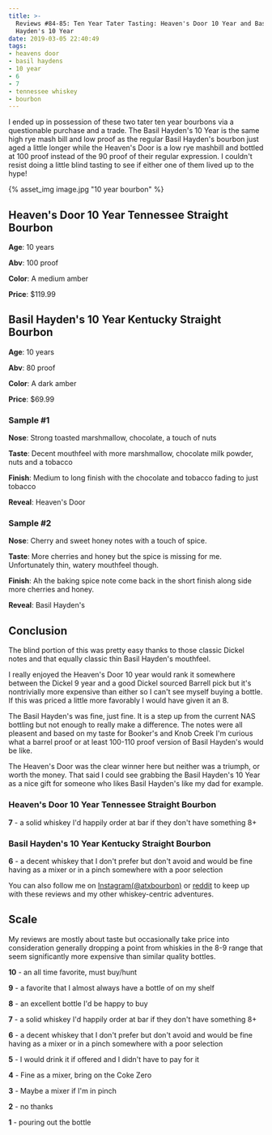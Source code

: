 ```yaml
---
title: >-
  Reviews #84-85: Ten Year Tater Tasting: Heaven's Door 10 Year and Basil's
  Hayden's 10 Year
date: 2019-03-05 22:40:49
tags:
- heavens door
- basil haydens
- 10 year
- 6
- 7
- tennessee whiskey
- bourbon
---
```


I ended up in possession of these two tater ten year bourbons via a questionable purchase and a trade. The Basil Hayden's 10 Year is the same high rye mash bill and low proof as the regular Basil Hayden's bourbon just aged a little longer while the Heaven's Door is a low rye mashbill and bottled at 100 proof instead of the 90 proof of their regular expression.  I couldn't resist doing a little blind tasting to see if either one of them lived up to the hype!

{% asset_img image.jpg "10 year bourbon" %}

## Heaven's Door 10 Year Tennessee Straight Bourbon
**Age**: 10 years

**Abv**: 100 proof

**Color**: A medium amber 

**Price**: $119.99

## Basil Hayden's 10 Year Kentucky Straight Bourbon
**Age**: 10 years

**Abv**: 80 proof

**Color**: A dark amber 

**Price**: $69.99


### Sample #1
**Nose**: Strong toasted marshmallow, chocolate, a touch of nuts

**Taste**: Decent mouthfeel with more marshmallow, chocolate milk powder, nuts and a tobacco

**Finish**: Medium to long finish with the chocolate and tobacco fading to just tobacco

**Reveal**: Heaven's Door

### Sample #2
**Nose**:  Cherry and sweet honey notes with a touch of spice.

**Taste**: More cherries and honey but the spice is missing for me. Unfortunately thin, watery mouthfeel though. 

**Finish**: Ah the baking spice note come back in the short finish along side more cherries and honey.

**Reveal**: Basil Hayden's

## Conclusion
The blind portion of this was pretty easy thanks to those classic Dickel notes and that equally classic thin Basil Hayden's mouthfeel. 

I really enjoyed the Heaven's Door 10 year would rank it somewhere between the Dickel 9 year and a good Dickel sourced Barrell pick but it's nontrivially more expensive than either so I can't see myself buying a bottle. If this was priced a little more favorably I would have given it an 8.

The Basil Hayden's was fine, just fine. It is a step up from the current NAS bottling but not enough to really make a difference. The notes were all pleasent and based on my taste for Booker's and Knob Creek I'm curious what a barrel proof or at least 100-110 proof version of Basil Hayden's would be like.

The Heaven's Door was the clear winner here but neither was a triumph, or worth the money. That said I could see grabbing the Basil Hayden's 10 Year as a nice gift for someone who likes Basil Hayden's like my dad for example.

### Heaven's Door 10 Year Tennessee Straight Bourbon
**7** - a solid whiskey I'd happily order at bar if they don't have something 8+

### Basil Hayden's 10 Year Kentucky Straight Bourbon
**6** - a decent whiskey that I don't prefer but don't avoid and would be fine having as a mixer or in a pinch somewhere with a poor selection

You can also follow me on [Instagram(@atxbourbon)](https://www.instagram.com/atxbourbon/) or [reddit](https://www.reddit.com/r/scottmotorraddrinks/) to keep up with these reviews and my other whiskey-centric adventures.

## Scale
My reviews are mostly about taste but occasionally take price into consideration generally dropping a point from whiskies in the 8-9 range that seem significantly more expensive than similar quality bottles.

**10** - an all time favorite, must buy/hunt

**9** - a favorite that I almost always have a bottle of on my shelf

**8** - an excellent bottle I'd be happy to buy

**7** - a solid whiskey I'd happily order at bar if they don't have something 8+

**6** - a decent whiskey that I don't prefer but don't avoid and would be fine having as a mixer or in a pinch somewhere with a poor selection

**5** - I would drink it if offered and I didn't have to pay for it

**4** - Fine as a mixer, bring on the Coke Zero

**3** - Maybe a mixer if I'm in  pinch

**2** - no thanks

**1** - pouring out the bottle  